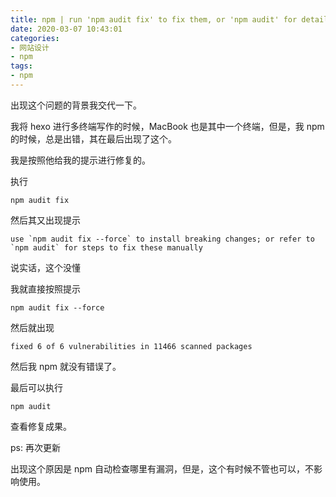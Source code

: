 ```yaml
---
title: npm | run 'npm audit fix' to fix them, or 'npm audit' for details
date: 2020-03-07 10:43:01
categories:
- 网站设计
- npm
tags:
- npm
---
```

出现这个问题的背景我交代一下。

我将 hexo 进行多终端写作的时候，MacBook 也是其中一个终端，但是，我 npm 的时候，总是出错，其在最后出现了这个。

<!-- more -->

我是按照他给我的提示进行修复的。

执行

	npm audit fix

然后其又出现提示

	use `npm audit fix --force` to install breaking changes; or refer to `npm audit` for steps to fix these manually

说实话，这个没懂

我就直接按照提示

	npm audit fix --force

然后就出现

	fixed 6 of 6 vulnerabilities in 11466 scanned packages

然后我 npm 就没有错误了。

最后可以执行

    npm audit

查看修复成果。

ps: 再次更新

出现这个原因是 npm 自动检查哪里有漏洞，但是，这个有时候不管也可以，不影响使用。
